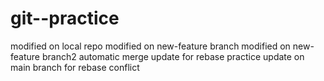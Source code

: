 # git--practice
modified on local repo
modified on new-feature branch
modified on new-feature branch2
automatic merge
update for rebase practice
update on main branch for rebase conflict